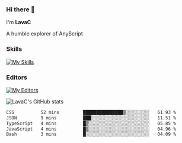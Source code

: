 ### Hi there 👋
I'm **LavaC**

A humble explorer of AnyScript

### Skills
[![My Skills](https://skillicons.dev/icons?i=js,ts,vue,nodejs,nuxtjs,astro,solidjs,tailwind)](https://skillicons.dev)

### Editors
[![My Editors](https://skillicons.dev/icons?i=neovim,vscode)](https://skillicons.dev)

![LavaC's GitHub stats](https://github-readme-stats.vercel.app/api?username=LavaCxx&show_icons=true&theme=synthwave)

<!--START_SECTION:waka-->

```txt
CSS          52 mins         ███████████████▒░░░░░░░░░   61.93 %
JSON         9 mins          ███░░░░░░░░░░░░░░░░░░░░░░   11.51 %
TypeScript   4 mins          █▒░░░░░░░░░░░░░░░░░░░░░░░   05.85 %
JavaScript   4 mins          █▒░░░░░░░░░░░░░░░░░░░░░░░   04.96 %
Bash         3 mins          █░░░░░░░░░░░░░░░░░░░░░░░░   04.09 %
```

<!--END_SECTION:waka-->
